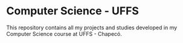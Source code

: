 # Computer Science - UFFS
This repository contains all my projects and studies developed in my Computer Science course at UFFS - Chapecó.
